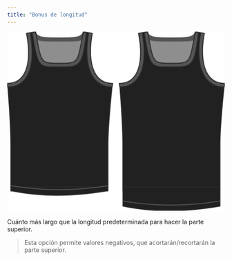 ```yaml
---
title: "Bonus de longitud"
---
```


![La opción de bonus de longitud en Aaron](./lengthbonus.svg)

Cuánto más largo que la longitud predeterminada para hacer la parte superior.

> Esta opción permite valores negativos, que acortarán/recortarán la parte superior.




